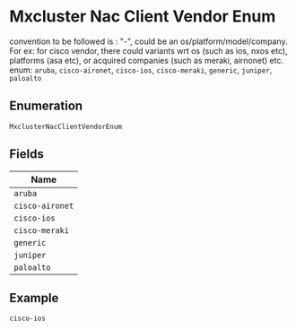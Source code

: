 
# Mxcluster Nac Client Vendor Enum

convention to be followed is : "<vendor>-<variant>", <variant> could be an os/platform/model/company. For ex: for cisco vendor, there could variants wrt os (such as ios, nxos etc), platforms (asa etc), or acquired companies (such as meraki, airnonet) etc. enum: `aruba`, `cisco-aironet`, `cisco-ios`, `cisco-meraki`, `generic`, `juniper`, `paloalto`

## Enumeration

`MxclusterNacClientVendorEnum`

## Fields

| Name |
|  --- |
| `aruba` |
| `cisco-aironet` |
| `cisco-ios` |
| `cisco-meraki` |
| `generic` |
| `juniper` |
| `paloalto` |

## Example

```
cisco-ios
```

